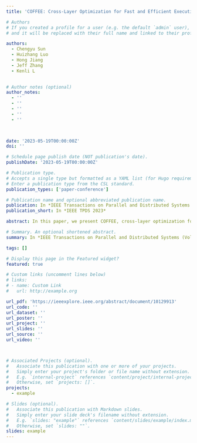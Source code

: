 ```yaml
---
title: 'COFFEE: Cross-Layer Optimization for Fast and Efficient Executions of Sinkhorn-Knopp Algorithm on HPC Systems'

# Authors
# If you created a profile for a user (e.g. the default `admin` user), write the username (folder name) here
# and it will be replaced with their full name and linked to their profile.

authors:
  - Chengyu Sun
  - Huizhang Luo
  - Hong Jiang
  - Jeff Zhang
  - Kenli L

  
# Author notes (optional)
author_notes:
  - ''
  - ''
  - ''
  - ''
  - ''

  

date: '2023-05-19T00:00:00Z'
doi: ''

# Schedule page publish date (NOT publication's date).
publishDate: '2023-05-19T00:00:00Z'

# Publication type.
# Accepts a single type but formatted as a YAML list (for Hugo requirements).
# Enter a publication type from the CSL standard.
publication_types: ['paper-conference']

# Publication name and optional abbreviated publication name.
publication: In *IEEE Transactions on Parallel and Distributed Systems (Volume 34, Issue 7, July 2023)*
publication_short: In *IEEE TPDS 2023*

abstract: In this paper, we present COFFEE, cross-layer optimization for fast and efficient executions of the Sinkhorn-Knopp (SK) algorithm on HPC systems with clusters of compute nodes by exploring some architectural features of the system. By analyzing the performance of a typical implementation of the SK algorithm on such a system, a huge performance gap is observed between the row rescaling and column rescaling of the algorithm, where the latter requires much more time than the former. We also found that the costly MPI communication of the column rescaling seriously hinders the exploitation of parallelism. By observing and leveraging unique architectural characteristics across different system optimizations, such as column rescaling redesign, data blocking, micro-kernel design, enhanced intra-node and inter-node communication in MPI, etc., COFFEE is able to explore cross-layer optimization opportunities that enable fast and efficient execution of the SK algorithm. Our experimental results show that COFFEE provides up to 7.5X with an average of 2.0X performance improvement over the typical implementation on a single node, and up to 2.9X with an average of 1.6X performance improvement over the state-of-the-art MPI Allreduce algorithms on Tianhe-1 supercomputer.

# Summary. An optional shortened abstract.
summary: In *IEEE Transactions on Parallel and Distributed Systems (Volume 34, Issue 7, July 2023)(IEEE TPDS 2023)*

tags: []

# Display this page in the Featured widget?
featured: true

# Custom links (uncomment lines below)
# links:
# - name: Custom Link
#   url: http://example.org

url_pdf: 'https://ieeexplore.ieee.org/abstract/document/10129913'
url_code: ''
url_dataset: ''
url_poster: ''
url_project: ''
url_slides: ''
url_source: ''
url_video: ''



# Associated Projects (optional).
#   Associate this publication with one or more of your projects.
#   Simply enter your project's folder or file name without extension.
#   E.g. `internal-project` references `content/project/internal-project/index.md`.
#   Otherwise, set `projects: []`.
projects:
  - example

# Slides (optional).
#   Associate this publication with Markdown slides.
#   Simply enter your slide deck's filename without extension.
#   E.g. `slides: "example"` references `content/slides/example/index.md`.
#   Otherwise, set `slides: ""`.
slides: example
---
```

<!-- 
{{% callout note %}}
Click the _Cite_ button above to demo the feature to enable visitors to import publication metadata into their reference management software.
{{% /callout %}}

{{% callout note %}}
Create your slides in Markdown - click the _Slides_ button to check out the example.
{{% /callout %}}

Add the publication's **full text** or **supplementary notes** here. You can use rich formatting such as including [code, math, and images](https://docs.hugoblox.com/content/writing-markdown-latex/). -->

